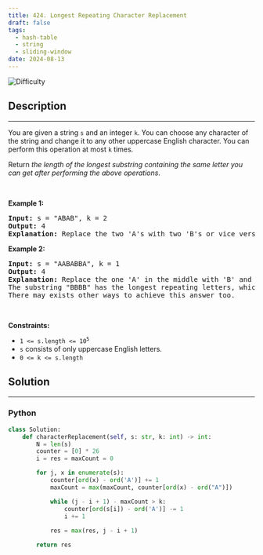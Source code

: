```yaml
---
title: 424. Longest Repeating Character Replacement
draft: false
tags: 
  - hash-table
  - string
  - sliding-window
date: 2024-08-13
---
```


![Difficulty](https://img.shields.io/badge/Difficulty-Medium-blue.svg)

## Description

---
<p>You are given a string <code>s</code> and an integer <code>k</code>. You can choose any character of the string and change it to any other uppercase English character. You can perform this operation at most <code>k</code> times.</p>

<p>Return <em>the length of the longest substring containing the same letter you can get after performing the above operations</em>.</p>

<p>&nbsp;</p>
<p><strong class="example">Example 1:</strong></p>

<pre>
<strong>Input:</strong> s = &quot;ABAB&quot;, k = 2
<strong>Output:</strong> 4
<strong>Explanation:</strong> Replace the two &#39;A&#39;s with two &#39;B&#39;s or vice versa.
</pre>

<p><strong class="example">Example 2:</strong></p>

<pre>
<strong>Input:</strong> s = &quot;AABABBA&quot;, k = 1
<strong>Output:</strong> 4
<strong>Explanation:</strong> Replace the one &#39;A&#39; in the middle with &#39;B&#39; and form &quot;AABBBBA&quot;.
The substring &quot;BBBB&quot; has the longest repeating letters, which is 4.
There may exists other ways to achieve this answer too.</pre>

<p>&nbsp;</p>
<p><strong>Constraints:</strong></p>

<ul>
	<li><code>1 &lt;= s.length &lt;= 10<sup>5</sup></code></li>
	<li><code>s</code> consists of only uppercase English letters.</li>
	<li><code>0 &lt;= k &lt;= s.length</code></li>
</ul>


## Solution

---
### Python
``` py title='longest-repeating-character-replacement'
class Solution:
    def characterReplacement(self, s: str, k: int) -> int:
        N = len(s)
        counter = [0] * 26
        i = res = maxCount = 0

        for j, x in enumerate(s):
            counter[ord(x) - ord('A')] += 1
            maxCount = max(maxCount, counter[ord(x) - ord("A")])

            while (j - i + 1) - maxCount > k:
                counter[ord(s[i]) - ord('A')] -= 1
                i += 1
            
            res = max(res, j - i + 1)

        return res

```

